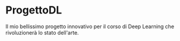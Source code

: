 # ProgettoDL
Il mio bellissimo progetto innovativo per il corso di Deep Learning che rivoluzionerà lo stato dell'arte.

